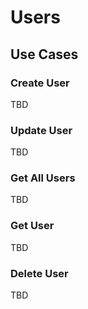 # Users

## Use Cases

### Create User
TBD

### Update User
TBD

### Get All Users
TBD

### Get User
TBD

### Delete User
TBD